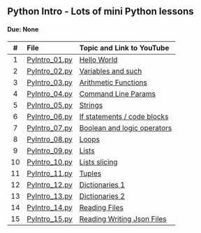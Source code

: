## Python Intro - Lots of mini Python lessons
#### Due: None


|   #   | File                                    | Topic and Link to YouTube                                                              |
| :---: | :-------------------------------------- | :------------------------------------------------------------------------------------- |
|   1   | [PyIntro_01.py](PyIntro_01.py)          | <a href="https://youtu.be/QckmB6pqnlU" target="_new" >Hello World </a>                 |
|   2   | [PyIntro_02.py](PyIntro_02.py)          | <a href="https://youtu.be/yEdHlE7tElo" target="_new" >Variables and such</a>           |
|   3   | [PyIntro_03.py](PyIntro_03.py)          | <a href="https://youtu.be/ZLrvwY0T2Dc" target="_new" >Arithmetic Functions</a>         |
|   4   | [PyIntro_04.py](PyIntro_04.py)          | <a href="https://youtu.be/EFC_3v_vkyU" target="_new" > Command Line Params</a>         |
|   5   | [PyIntro_05.py](PyIntro_05.py)          | <a href="https://youtu.be/Wd6kQfH5Q00" target="_new" >Strings </a>                     |
|   6   | [PyIntro_06.py](PyIntro_06.py)          | <a href="https://youtu.be/G-AdW7Vj-Vo" target="_new" >If statements / code blocks </a> |
|   7   | [PyIntro_07.py](PyIntro_07.py)          | <a href="https://youtu.be/xbZQ07QlzIE " target="_new"> Boolean and logic operators</a> |
|   8   | [PyIntro_08.py](PyIntro_08.py)          | <a href="https://youtu.be/yZPi242Gj3U" target="_new" >Loops     </a>                   |
|   9   | [PyIntro_09.py](PyIntro_09.py)          | <a href="https://youtu.be/LVU995Ct328" target="_new" > Lists</a>                       |
|  10   | [PyIntro_10.py](PyIntro_10.py)          | <a href="https://youtu.be/tDppuOA4r5M" target="_new" >Lists slicing   </a>             |
|  11   | [PyIntro_11.py](PyIntro_11.py)          | <a href="https://youtu.be/6Fh71QoIODE" target="_new" > Tuples </a>                     |
|  12   | [PyIntro_12.py](PyIntro_12.py)          | <a href="https://youtu.be/DC8z2HwDpuE" target="_new" >Dictionaries 1 </a>              |
|  13   | [PyIntro_13.py](PyIntro_13.py)          | <a href="https://youtu.be/x46PZ5OhxYk" target="_new" > Dictionaries 2</a>              |
|  14   | [PyIntro_14.py](FileRead/PyIntro_14.py) | <a href="https://youtu.be/8yuPUr3BFUQ" target="_new" > Reading Files</a>               |
|  15   | [PyIntro_15.py](FileRead/PyIntro_15.py) | <a href="https://youtu.be/xL9IH3HfRmo" target="_new" > Reading Writing Json Files</a>  |